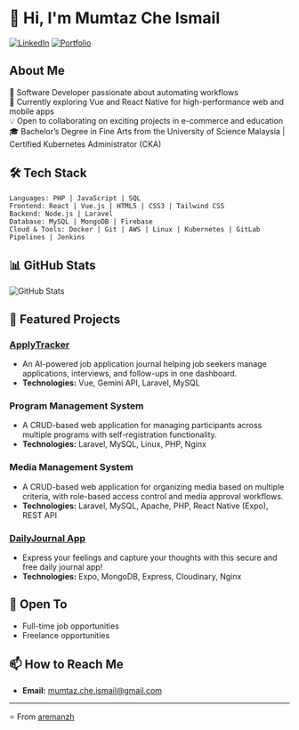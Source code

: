 # 👋 Hi, I'm Mumtaz Che Ismail

[![LinkedIn](https://img.shields.io/badge/LinkedIn-Connect-blue?style=flat-square&logo=linkedin)](https://linkedin.com/in/mumtaz-che-ismail/)
[![Portfolio](https://img.shields.io/badge/Portfolio-Visit-success?style=flat-square)](https://mumtaaz.xyz)

## About Me  
🚀 Software Developer passionate about automating workflows  
🌱 Currently exploring Vue and React Native for high-performance web and mobile apps  
💡 Open to collaborating on exciting projects in e-commerce and education  
🎓 Bachelor’s Degree in Fine Arts from the University of Science Malaysia | Certified Kubernetes Administrator (CKA)  

## 🛠 Tech Stack  
```
Languages: PHP | JavaScript | SQL  
Frontend: React | Vue.js | HTML5 | CSS3 | Tailwind CSS  
Backend: Node.js | Laravel  
Database: MySQL | MongoDB | Firebase  
Cloud & Tools: Docker | Git | AWS | Linux | Kubernetes | GitLab Pipelines | Jenkins  
```  

## 📊 GitHub Stats  
![GitHub Stats](https://github-readme-stats.vercel.app/api?username=aremanzh&show_icons=true&theme=radical)  

## 🌟 Featured Projects  

### [ApplyTracker](https://applytracker.mumtaaz.xyz)  
- An AI-powered job application journal helping job seekers manage applications, interviews, and follow-ups in one dashboard.  
- **Technologies:** Vue, Gemini API, Laravel, MySQL  

### Program Management System  
- A CRUD-based web application for managing participants across multiple programs with self-registration functionality.  
- **Technologies:** Laravel, MySQL, Linux, PHP, Nginx  

### Media Management System  
- A CRUD-based web application for organizing media based on multiple criteria, with role-based access control and media approval workflows.  
- **Technologies:** Laravel, MySQL, Apache, PHP, React Native (Expo), REST API  

### [DailyJournal App](https://play.google.com/store/apps/details?id=com.mumtaaz.xyz.daily.journal)  
- Express your feelings and capture your thoughts with this secure and free daily journal app!  
- **Technologies:** Expo, MongoDB, Express, Cloudinary, Nginx  

## 🤝 Open To  
- Full-time job opportunities  
- Freelance opportunities  

## 📫 How to Reach Me  
- **Email:** [mumtaz.che.ismail@gmail.com](mailto:mumtaz.che.ismail@gmail.com)  

---  
⭐️ From [aremanzh](https://github.com/aremanzh)  

<!---
aremanzh/aremanzh is a ✨ special ✨ repository because its `README.md` (this file) appears on your GitHub profile.
You can click the Preview link to take a look at your changes.
--->
